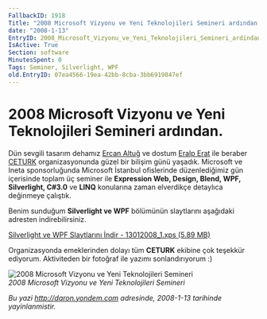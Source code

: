 ```yaml
---
FallbackID: 1918
Title: "2008 Microsoft Vizyonu ve Yeni Teknolojileri Semineri ardından."
date: "2008-1-13"
EntryID: 2008_Microsoft_Vizyonu_ve_Yeni_Teknolojileri_Semineri_ardindan
IsActive: True
Section: software
MinutesSpent: 0
Tags: Seminer, Silverlight, WPF
old.EntryID: 07ea4566-19ea-42bb-8cba-3bb6919847ef
---
```

# 2008 Microsoft Vizyonu ve Yeni Teknolojileri Semineri ardından.
Dün sevgili tasarım dehamız [Ercan
Altuğ](http://ercanaltug.blogspot.com/) ve dostum [Eralp
Erat](http://www.eralperat.com/) ile beraber
[CETURK](http://www.ceturk.com/) organizasyonunda güzel bir bilişim günü
yaşadık. Microsoft ve Ineta sponsorluğunda Microsoft İstanbul
ofislerinde düzenlediğimiz gün içerisinde toplam üç seminer ile
**Expression Web, Design, Blend, WPF, Silverlight, C\#3.0** ve **LINQ**
konularına zaman elverdikçe detaylıca değinmeye çalıştık.

Benim sunduğum **Silverlight ve WPF** bölümünün slaytlarını aşağıdaki
adresten indirebilirsiniz.

[Silverlight ve WPF Slaytlarını İndir - 13012008\_1.xps (5.89
MB)](media/2008_Microsoft_Vizyonu_ve_Yeni_Teknolojileri_Semineri_ardindan/13012008_1.xps)

Organizasyonda emeklerinden dolayı tüm **CETURK** ekibine çok teşekkür
ediyorum. Aktiviteden bir fotoğraf ile yazımı sonlandırıyorum :)

![2008 Microsoft Vizyonu ve Yeni Teknolojileri
Semineri](media/2008_Microsoft_Vizyonu_ve_Yeni_Teknolojileri_Semineri_ardindan/13012008.jpg)\
*2008 Microsoft Vizyonu ve Yeni Teknolojileri Semineri*



*Bu yazi http://daron.yondem.com adresinde, 2008-1-13 tarihinde yayinlanmistir.*
